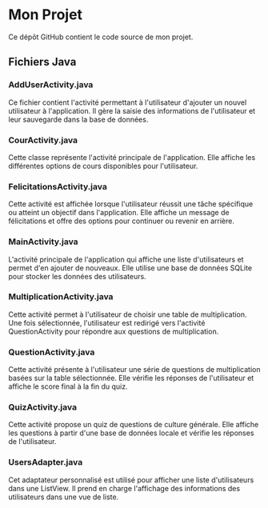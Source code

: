 # Mon Projet

Ce dépôt GitHub contient le code source de mon projet.

## Fichiers Java

### AddUserActivity.java

Ce fichier contient l'activité permettant à l'utilisateur d'ajouter un nouvel utilisateur à l'application. Il gère la saisie des informations de l'utilisateur et leur sauvegarde dans la base de données.

### CourActivity.java

Cette classe représente l'activité principale de l'application. Elle affiche les différentes options de cours disponibles pour l'utilisateur.

### FelicitationsActivity.java

Cette activité est affichée lorsque l'utilisateur réussit une tâche spécifique ou atteint un objectif dans l'application. Elle affiche un message de félicitations et offre des options pour continuer ou revenir en arrière.

### MainActivity.java

L'activité principale de l'application qui affiche une liste d'utilisateurs et permet d'en ajouter de nouveaux. Elle utilise une base de données SQLite pour stocker les données des utilisateurs.

### MultiplicationActivity.java

Cette activité permet à l'utilisateur de choisir une table de multiplication. Une fois sélectionnée, l'utilisateur est redirigé vers l'activité QuestionActivity pour répondre aux questions de multiplication.

### QuestionActivity.java

Cette activité présente à l'utilisateur une série de questions de multiplication basées sur la table sélectionnée. Elle vérifie les réponses de l'utilisateur et affiche le score final à la fin du quiz.

### QuizActivity.java

Cette activité propose un quiz de questions de culture générale. Elle affiche les questions à partir d'une base de données locale et vérifie les réponses de l'utilisateur.

### UsersAdapter.java

Cet adaptateur personnalisé est utilisé pour afficher une liste d'utilisateurs dans une ListView. Il prend en charge l'affichage des informations des utilisateurs dans une vue de liste.
